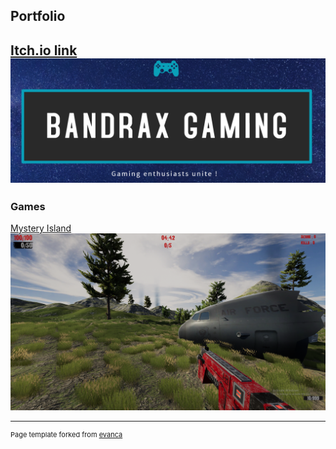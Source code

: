 ## Portfolio
[Itch.io link](https://bandraxgaming.itch.io/)
<img src="images/BandraxGaming.png?raw=true"/>
---

### Games 

[Mystery Island](https://bandraxgaming.itch.io/mystery-island)
<img src="images/Image2.png?raw=true"/>

---
<p style="font-size:11px">Page template forked from <a href="https://github.com/evanca/quick-portfolio">evanca</a></p>
<!-- Remove above link if you don't want to attibute -->
